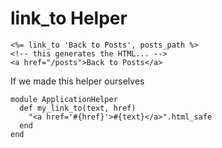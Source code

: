 # link_to Helper

```
<%= link_to 'Back to Posts', posts_path %>
<!-- this generates the HTML... -->
<a href="/posts">Back to Posts</a>
```

If we made this helper ourselves

```
module ApplicationHelper
  def my_link_to(text, href)
    "<a href='#{href}'>#{text}</a>".html_safe
  end
end
```
